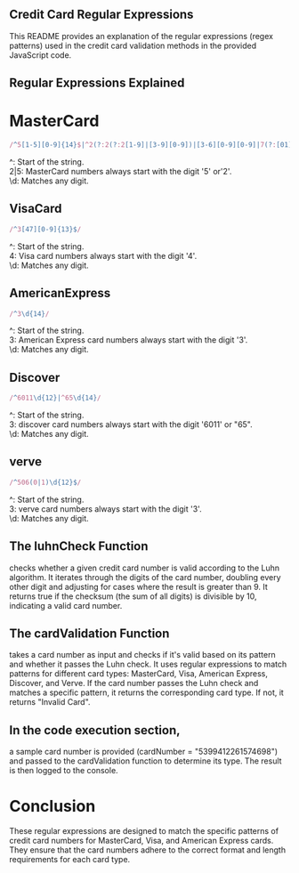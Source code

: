 ## Credit Card Regular Expressions
This README provides an explanation of the regular expressions (regex patterns) used in the credit card validation methods in the provided JavaScript code.

## Regular Expressions Explained
# MasterCard

```Javascript
/^5[1-5][0-9]{14}$|^2(?:2(?:2[1-9]|[3-9][0-9])|[3-6][0-9][0-9]|7(?:[01][0-9]|20))[0-9]{12}$/
```
 ^: Start of the string.<br>
 2|5: MasterCard numbers always start with the digit '5' or'2'.<br>
 \d: Matches any digit.

## VisaCard

```Javascript
/^3[47][0-9]{13}$/
```
 ^: Start of the string.<br>
 4: Visa card numbers always start with the digit '4'.<br>
 \d: Matches any digit.

## AmericanExpress

```Javascript
/^3\d{14}/
```
 ^: Start of the string.<br>
 3: American Express card numbers always start with the digit '3'.<br>
 \d: Matches any digit.

 ## Discover
 
```Javascript 
/^6011\d{12}|^65\d{14}/
```
 ^: Start of the string.<br>
 3: discover card numbers always start with the digit '6011' or "65".<br>
 \d: Matches any digit.

 ## verve
```javascript
/^506(0|1)\d{12}$/
```
  ^: Start of the string.<br>
 3:  verve card numbers always start with the digit '3'.<br>
 \d: Matches any digit.
 
 ## The luhnCheck Function 
 checks whether a given credit card number is valid according to the Luhn algorithm. It iterates through the digits of the card number, doubling every other digit and adjusting for cases where the result is greater than 9. It returns true if the checksum (the sum of all digits) is divisible by 10, indicating a valid card number.

## The cardValidation Function 
takes a card number as input and checks if it's valid based on its pattern and whether it passes the Luhn check. It uses regular expressions to match patterns for different card types: MasterCard, Visa, American Express, Discover, and Verve. If the card number passes the Luhn check and matches a specific pattern, it returns the corresponding card type. If not, it returns "Invalid Card".

## In the code execution section,
a sample card number is provided (cardNumber = "5399412261574698") and passed to the cardValidation function to determine its type. The result is then logged to the console.
# Conclusion
These regular expressions are designed to match the specific patterns of credit card numbers for MasterCard, Visa, and American Express cards. They ensure that the card numbers adhere to the correct format and length requirements for each card type.
